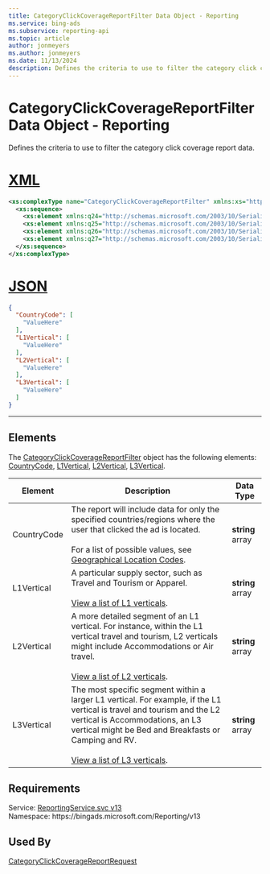 ```yaml
---
title: CategoryClickCoverageReportFilter Data Object - Reporting
ms.service: bing-ads
ms.subservice: reporting-api
ms.topic: article
author: jonmeyers
ms.author: jonmeyers
ms.date: 11/13/2024
description: Defines the criteria to use to filter the category click coverage report data.
---
```

# CategoryClickCoverageReportFilter Data Object - Reporting
Defines the criteria to use to filter the category click coverage report data.

# [XML](#tab/xml)

```xml
<xs:complexType name="CategoryClickCoverageReportFilter" xmlns:xs="http://www.w3.org/2001/XMLSchema">
  <xs:sequence>
    <xs:element xmlns:q24="http://schemas.microsoft.com/2003/10/Serialization/Arrays" minOccurs="0" name="CountryCode" nillable="true" type="q24:ArrayOfstring" />
    <xs:element xmlns:q25="http://schemas.microsoft.com/2003/10/Serialization/Arrays" minOccurs="0" name="L1Vertical" nillable="true" type="q25:ArrayOfstring" />
    <xs:element xmlns:q26="http://schemas.microsoft.com/2003/10/Serialization/Arrays" minOccurs="0" name="L2Vertical" nillable="true" type="q26:ArrayOfstring" />
    <xs:element xmlns:q27="http://schemas.microsoft.com/2003/10/Serialization/Arrays" minOccurs="0" name="L3Vertical" nillable="true" type="q27:ArrayOfstring" />
  </xs:sequence>
</xs:complexType>
```

# [JSON](#tab/json)

```json
{
  "CountryCode": [
    "ValueHere"
  ],
  "L1Vertical": [
    "ValueHere"
  ],
  "L2Vertical": [
    "ValueHere"
  ],
  "L3Vertical": [
    "ValueHere"
  ]
}
```

-----

## <a name="elements"></a>Elements

The [CategoryClickCoverageReportFilter](categoryclickcoveragereportfilter.md) object has the following elements: [CountryCode](#countrycode), [L1Vertical](#l1vertical), [L2Vertical](#l2vertical), [L3Vertical](#l3vertical).

|Element|Description|Data Type|
|-----------|---------------|-------------|
|<a name="countrycode"></a>CountryCode|The report will include data for only the specified countries/regions where the user that clicked the ad is located.<br/><br/>For a list of possible values, see [Geographical Location Codes](../guides/geographical-location-codes.md).|**string** array|
|<a name="l1vertical"></a>L1Vertical|A particular supply sector, such as Travel and Tourism or Apparel.<br/><br/>[View a list of L1 verticals](../guides/reporting-verticals.md#l1verticals).|**string** array|
|<a name="l2vertical"></a>L2Vertical|A more detailed segment of an L1 vertical. For instance, within the L1 vertical travel and tourism, L2 verticals might include Accommodations or Air travel.<br/><br/>[View a list of L2 verticals](../guides/reporting-verticals.md#l2verticals).|**string** array|
|<a name="l3vertical"></a>L3Vertical|The most specific segment within a larger L1 vertical. For example, if the L1 vertical is travel and tourism and the L2 vertical is Accommodations, an L3 vertical might be Bed and Breakfasts or Camping and RV.<br/><br/>[View a list of L3 verticals](../guides/reporting-verticals.md#l3verticals).|**string** array|

## Requirements
Service: [ReportingService.svc v13](https://reporting.api.bingads.microsoft.com/Api/Advertiser/Reporting/v13/ReportingService.svc)  
Namespace: https\://bingads.microsoft.com/Reporting/v13  

## Used By
[CategoryClickCoverageReportRequest](categoryclickcoveragereportrequest.md)  
